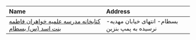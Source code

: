 | Name                                                                                                                                             | Address                                         |
|:-------------------------------------------------------------------------------------------------------------------------------------------------|:------------------------------------------------|
| [کتابخانه مدرسه علمیه خواهران فاطمه بنت اسد (س) بسطام](https://lib.ir/fa/library/725/کتابخانه-مدرسه-علمیه-خواهران-فاطمه-بنت-اسد-س-بسطام/search/) | بسطام- انتهای خیابان مهدیه- نرسیده به پمپ بنزین |
